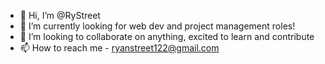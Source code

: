- 👋 Hi, I’m @RyStreet
- 🌱 I’m currently looking for web dev and project management roles!
- 💞️ I’m looking to collaborate on anything, excited to learn and contribute
- 📫 How to reach me - ryanstreet122@gmail.com

<!---
RyStreet/RyStreet is a ✨ special ✨ repository because its `README.md` (this file) appears on your GitHub profile.
You can click the Preview link to take a look at your changes.
--->
